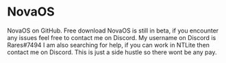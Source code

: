 # NovaOS
NovaOS on GitHub. Free download
NovaOS is still in beta, if you encounter any issues feel free to contact me on Discord. My username on Discord is Rares#7494
I am also searching for help, if you can work in NTLite then contact me on Discord. This is just a side hustle so there wont be any pay.
